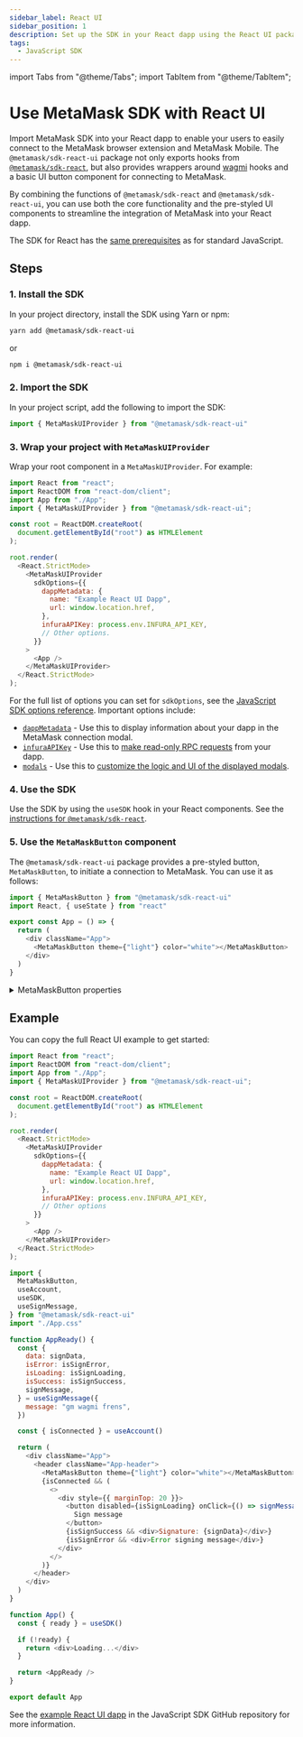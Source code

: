 ```yaml
---
sidebar_label: React UI
sidebar_position: 1
description: Set up the SDK in your React dapp using the React UI package.
tags:
  - JavaScript SDK
---
```


import Tabs from "@theme/Tabs";
import TabItem from "@theme/TabItem";

# Use MetaMask SDK with React UI

Import MetaMask SDK into your React dapp to enable your
users to easily connect to the MetaMask browser extension and MetaMask Mobile.
The `@metamask/sdk-react-ui` package not only exports hooks from [`@metamask/sdk-react`](index.md),
but also provides wrappers around [wagmi](https://wagmi.sh/) hooks and a basic UI button component
for connecting to MetaMask.

By combining the functions of `@metamask/sdk-react` and `@metamask/sdk-react-ui`, you can use both
the core functionality and the pre-styled UI components to streamline the integration of MetaMask
into your React dapp.

The SDK for React has the [same prerequisites](../index.md#prerequisites) as for standard JavaScript.

## Steps

### 1. Install the SDK

In your project directory, install the SDK using Yarn or npm:

```bash
yarn add @metamask/sdk-react-ui
```

or

```bash
npm i @metamask/sdk-react-ui
```

### 2. Import the SDK

In your project script, add the following to import the SDK:

```javascript title="index.js"
import { MetaMaskUIProvider } from "@metamask/sdk-react-ui"
```

### 3. Wrap your project with `MetaMaskUIProvider`

Wrap your root component in a `MetaMaskUIProvider`.
For example:

```js title="index.js"
import React from "react";
import ReactDOM from "react-dom/client";
import App from "./App";
import { MetaMaskUIProvider } from "@metamask/sdk-react-ui";

const root = ReactDOM.createRoot(
  document.getElementById("root") as HTMLElement
);

root.render(
  <React.StrictMode>
    <MetaMaskUIProvider
      sdkOptions={{
        dappMetadata: {
          name: "Example React UI Dapp",
          url: window.location.href,
        },
        infuraAPIKey: process.env.INFURA_API_KEY,
        // Other options.
      }}
    >
      <App />
    </MetaMaskUIProvider>
  </React.StrictMode>
);
```

For the full list of options you can set for `sdkOptions`, see the
[JavaScript SDK options reference](../../../../reference/sdk-js-options.md).
Important options include:

- [`dappMetadata`](../../../../reference/sdk-js-options.md#dappmetadata) - Use this to display information
  about your dapp in the MetaMask connection modal.
- [`infuraAPIKey`](../../../../reference/sdk-js-options.md#infuraapikey) - Use this to
  [make read-only RPC requests](../../../../how-to/make-read-only-requests.md) from your dapp.
- [`modals`](../../../../reference/sdk-js-options.md#modals) - Use this to [customize the logic and UI of
  the displayed modals](../../../../how-to/display/custom-modals.md).

### 4. Use the SDK

Use the SDK by using the `useSDK` hook in your React components.
See the [instructions for `@metamask/sdk-react`](index.md#4-use-the-sdk).

### 5. Use the `MetaMaskButton` component

The `@metamask/sdk-react-ui` package provides a pre-styled button, `MetaMaskButton`, to initiate a
connection to MetaMask.
You can use it as follows:

```js title="App.js"
import { MetaMaskButton } from "@metamask/sdk-react-ui"
import React, { useState } from "react"

export const App = () => {
  return (
    <div className="App">
      <MetaMaskButton theme={"light"} color="white"></MetaMaskButton>
    </div>
  )
}
```

<details>
<summary>MetaMaskButton properties</summary>
<p>

- `theme`: Set to `light` or `dark` to adapt to your dapp's theme.
- `color`: The color of the button. Accepts any valid CSS color string.

</p>
</details>

## Example

You can copy the full React UI example to get started:

<Tabs>
<TabItem value="Root component">

```javascript title="index.js"
import React from "react";
import ReactDOM from "react-dom/client";
import App from "./App";
import { MetaMaskUIProvider } from "@metamask/sdk-react-ui";

const root = ReactDOM.createRoot(
  document.getElementById("root") as HTMLElement
);

root.render(
  <React.StrictMode>
    <MetaMaskUIProvider
      sdkOptions={{
        dappMetadata: {
          name: "Example React UI Dapp",
          url: window.location.href,
        },
        infuraAPIKey: process.env.INFURA_API_KEY,
        // Other options
      }}
    >
      <App />
    </MetaMaskUIProvider>
  </React.StrictMode>
);
```

</TabItem>
<TabItem value="React component">

```javascript title="App.js"
import {
  MetaMaskButton,
  useAccount,
  useSDK,
  useSignMessage,
} from "@metamask/sdk-react-ui"
import "./App.css"

function AppReady() {
  const {
    data: signData,
    isError: isSignError,
    isLoading: isSignLoading,
    isSuccess: isSignSuccess,
    signMessage,
  } = useSignMessage({
    message: "gm wagmi frens",
  })

  const { isConnected } = useAccount()

  return (
    <div className="App">
      <header className="App-header">
        <MetaMaskButton theme={"light"} color="white"></MetaMaskButton>
        {isConnected && (
          <>
            <div style={{ marginTop: 20 }}>
              <button disabled={isSignLoading} onClick={() => signMessage()}>
                Sign message
              </button>
              {isSignSuccess && <div>Signature: {signData}</div>}
              {isSignError && <div>Error signing message</div>}
            </div>
          </>
        )}
      </header>
    </div>
  )
}

function App() {
  const { ready } = useSDK()

  if (!ready) {
    return <div>Loading...</div>
  }

  return <AppReady />
}

export default App
```

</TabItem>
</Tabs>

See the [example React UI dapp](https://github.com/MetaMask/metamask-sdk/tree/main/packages/examples/react-metamask-button)
in the JavaScript SDK GitHub repository for more information.

